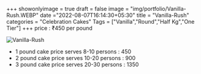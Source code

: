 +++
showonlyimage = true
draft = false
image = "img/portfolio/Vanilla-Rush.WEBP"
date ="2022-08-07T16:14:30+05:30"
title = "Vanilla-Rush"
categories = "Celebration Cakes"
Tags = ["Vanilla","Round","Half Kg","One Tier"]
+++
price : ₹450 per pound
<!--more-->
![Vanilla-Rush](/img/portfolio/Vanilla-Rush.WEBP)
* 1 pound cake price serves 8-10 persons : 450
* 2 pound cake price serves 10-20 persons : 900
* 3 pound cake price serves 20-30 persons : 1350
